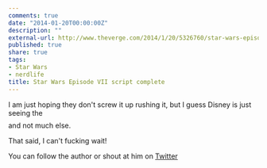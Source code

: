 ```yaml
---
comments: true
date: "2014-01-20T00:00:00Z"
description: ""
external-url: http://www.theverge.com/2014/1/20/5326760/star-wars-episode-vii-script-complete-jesse-plemons-in-talks-to-star
published: true
share: true
tags:
- Star Wars
- nerdlife
title: Star Wars Episode VII script complete
---
```


I am just hoping they don't screw it up rushing it, but I guess Disney is just seeing the $$$$ and not much else. 

That said, I can't fucking wait!

You can follow the author or shout at him on [Twitter](https://twitter.com/abijango)